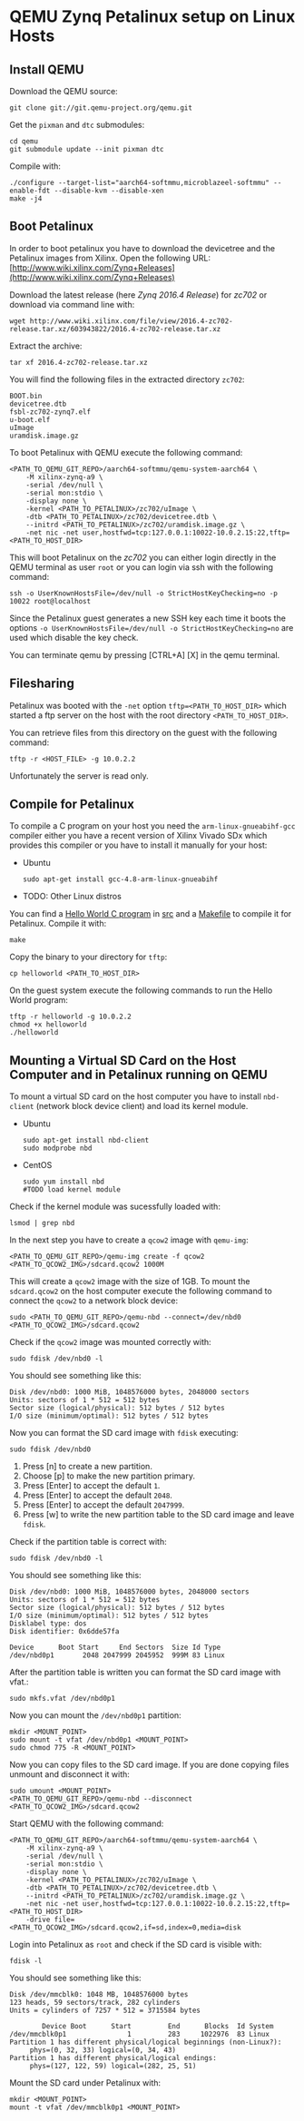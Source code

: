 <!--
Author: Konstantin Lübeck (University of Tübingen, Chair for Embedded Systems)
-->

# QEMU Zynq Petalinux setup on Linux Hosts

## Install QEMU

Download the QEMU source:
```
git clone git://git.qemu-project.org/qemu.git
```

Get the `pixman` and `dtc` submodules:
```
cd qemu
git submodule update --init pixman dtc
```

Compile with:
```
./configure --target-list="aarch64-softmmu,microblazeel-softmmu" --enable-fdt --disable-kvm --disable-xen
make -j4
```

## Boot Petalinux

In order to boot petalinux you have to download the devicetree and the Petalinux images from Xilinx. Open the following URL: [http://www.wiki.xilinx.com/Zynq+Releases](http://www.wiki.xilinx.com/Zynq+Releases)

Download the latest release (here _Zynq 2016.4 Release_) for _zc702_ or download via command line with:
```
wget http://www.wiki.xilinx.com/file/view/2016.4-zc702-release.tar.xz/603943822/2016.4-zc702-release.tar.xz
```

Extract the archive:
```
tar xf 2016.4-zc702-release.tar.xz
``` 

You will find the following files in the extracted directory `zc702`:
```
BOOT.bin
devicetree.dtb
fsbl-zc702-zynq7.elf
u-boot.elf
uImage
uramdisk.image.gz
```

To boot Petalinux with QEMU execute the following command:
``` 
<PATH_TO_QEMU_GIT_REPO>/aarch64-softmmu/qemu-system-aarch64 \ 
    -M xilinx-zynq-a9 \
    -serial /dev/null \
    -serial mon:stdio \
    -display none \
    -kernel <PATH_TO_PETALINUX>/zc702/uImage \
    -dtb <PATH_TO_PETALINUX>/zc702/devicetree.dtb \
    --initrd <PATH_TO_PETALINUX>/zc702/uramdisk.image.gz \
    -net nic -net user,hostfwd=tcp:127.0.0.1:10022-10.0.2.15:22,tftp=<PATH_TO_HOST_DIR>
``` 

This will boot Petalinux on the _zc702_ you can either login directly in the QEMU terminal as user `root` or you can login via ssh with the following command:

```
ssh -o UserKnownHostsFile=/dev/null -o StrictHostKeyChecking=no -p 10022 root@localhost
```

Since the Petalinux guest generates a new SSH key each time it boots the options `-o UserKnownHostsFile=/dev/null -o StrictHostKeyChecking=no` are used which disable the key check.

You can terminate qemu by pressing [CTRL+A] [X] in the qemu terminal.

## Filesharing

Petalinux was booted with the `-net` option `tftp=<PATH_TO_HOST_DIR>` which started a ftp server on the host with the root directory `<PATH_TO_HOST_DIR>`. 

You can retrieve files from this directory on the guest with the following command:
```
tftp -r <HOST_FILE> -g 10.0.2.2
```

Unfortunately the server is read only.

## Compile for Petalinux

To compile a C program on your host you need the `arm-linux-gnueabihf-gcc` compiler either you have a recent version of Xilinx Vivado SDx which provides this compiler or you have to install it manually for your host:

 * Ubuntu
    ```
    sudo apt-get install gcc-4.8-arm-linux-gnueabihf
    ```

 * TODO: Other Linux distros

You can find a [Hello World C program](./src/helloworld.c) in [src](./src) and a [Makefile](./src/Makefile) to compile it for Petalinux. Compile it with:
```
make
```

Copy the binary to your directory for `tftp`:
```
cp helloworld <PATH_TO_HOST_DIR>
```

On the guest system execute the following commands to run the Hello World program:
```
tftp -r helloworld -g 10.0.2.2
chmod +x helloworld
./helloworld
```

## Mounting a Virtual SD Card on the Host Computer and in Petalinux running on QEMU

To mount a virtual SD card on the host computer you have to install `nbd-client` (network block device client) and load its kernel module.

 * Ubuntu
    ```
    sudo apt-get install nbd-client
    sudo modprobe nbd
    ```
 * CentOS
    ```
    sudo yum install nbd
    #TODO load kernel module
    ```

Check if the kernel module was sucessfully loaded with:
```
lsmod | grep nbd
```

In the next step you have to create a `qcow2` image with `qemu-img`:
```
<PATH_TO_QEMU_GIT_REPO>/qemu-img create -f qcow2 <PATH_TO_QCOW2_IMG>/sdcard.qcow2 1000M
```

This will create a `qcow2` image with the size of 1GB. To mount the `sdcard.qcow2` on the host computer execute the following command to connect the `qcow2` to a network block device:
```
sudo <PATH_TO_QEMU_GIT_REPO>/qemu-nbd --connect=/dev/nbd0 <PATH_TO_QCOW2_IMG>/sdcard.qcow2
```

Check if the `qcow2` image was mounted correctly with:
```
sudo fdisk /dev/nbd0 -l
```

You should see something like this:
```
Disk /dev/nbd0: 1000 MiB, 1048576000 bytes, 2048000 sectors
Units: sectors of 1 * 512 = 512 bytes
Sector size (logical/physical): 512 bytes / 512 bytes
I/O size (minimum/optimal): 512 bytes / 512 bytes
```

Now you can format the SD card image with `fdisk` executing:
```
sudo fdisk /dev/nbd0
```

 1. Press [n] to create a new partition.
 2. Choose [p] to make the new partition primary.
 3. Press [Enter] to accept the default `1`.
 4. Press [Enter] to accept the default `2048`.
 5. Press [Enter] to accept the default `2047999`.
 6. Press [w] to write the new partition table to the SD card image and leave `fdisk`.

Check if the partition table is correct with:
```
sudo fdisk /dev/nbd0 -l
```

You should see something like this:
```
Disk /dev/nbd0: 1000 MiB, 1048576000 bytes, 2048000 sectors
Units: sectors of 1 * 512 = 512 bytes
Sector size (logical/physical): 512 bytes / 512 bytes
I/O size (minimum/optimal): 512 bytes / 512 bytes
Disklabel type: dos
Disk identifier: 0x6dde57fa

Device      Boot Start     End Sectors  Size Id Type
/dev/nbd0p1       2048 2047999 2045952  999M 83 Linux
```

After the partition table is written you can format the SD card image with vfat.:
```
sudo mkfs.vfat /dev/nbd0p1
```

Now you can mount the `/dev/nbd0p1` partition:
```
mkdir <MOUNT_POINT>
sudo mount -t vfat /dev/nbd0p1 <MOUNT_POINT>
sudo chmod 775 -R <MOUNT_POINT>
```

Now you can copy files to the SD card image. If you are done copying files unmount and disconnect it with:
```
sudo umount <MOUNT_POINT>
<PATH_TO_QEMU_GIT_REPO>/qemu-nbd --disconnect <PATH_TO_QCOW2_IMG>/sdcard.qcow2
```

Start QEMU with the following command:

```
<PATH_TO_QEMU_GIT_REPO>/aarch64-softmmu/qemu-system-aarch64 \ 
    -M xilinx-zynq-a9 \
    -serial /dev/null \
    -serial mon:stdio \
    -display none \
    -kernel <PATH_TO_PETALINUX>/zc702/uImage \
    -dtb <PATH_TO_PETALINUX>/zc702/devicetree.dtb \
    --initrd <PATH_TO_PETALINUX>/zc702/uramdisk.image.gz \
    -net nic -net user,hostfwd=tcp:127.0.0.1:10022-10.0.2.15:22,tftp=<PATH_TO_HOST_DIR>
	-drive file=<PATH_TO_QCOW2_IMG>/sdcard.qcow2,if=sd,index=0,media=disk
```

Login into Petalinux as `root` and check if the SD card is visible with:
```
fdisk -l
```

You should see something like this:
```
Disk /dev/mmcblk0: 1048 MB, 1048576000 bytes
123 heads, 59 sectors/track, 282 cylinders
Units = cylinders of 7257 * 512 = 3715584 bytes

        Device Boot      Start         End      Blocks  Id System
/dev/mmcblk0p1               1         283     1022976  83 Linux
Partition 1 has different physical/logical beginnings (non-Linux?):
     phys=(0, 32, 33) logical=(0, 34, 43)
Partition 1 has different physical/logical endings:
     phys=(127, 122, 59) logical=(282, 25, 51)
```

Mount the SD card under Petalinux with:
```
mkdir <MOUNT_POINT>
mount -t vfat /dev/mmcblk0p1 <MOUNT_POINT>
```
